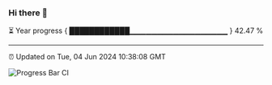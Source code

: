 ### Hi there 👋

⏳ Year progress { ████████████▁▁▁▁▁▁▁▁▁▁▁▁▁▁▁▁▁▁ } 42.47 %

---

⏰ Updated on Tue, 04 Jun 2024 10:38:08 GMT

![Progress Bar CI](https://github.com/IshwaranRudhara/GIT-ACTION/workflows/Progress%20Bar%20CI/badge.svg)
